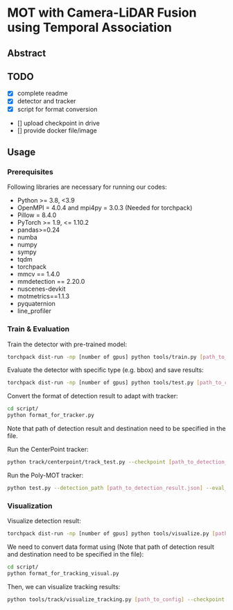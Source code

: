 # MOT with Camera-LiDAR Fusion using Temporal Association

## Abstract

## TODO
- [x] complete readme
- [x] detector and tracker
- [x] script for format conversion
- [] upload checkpoint in drive
- [] provide docker file/image

## Usage
### Prerequisites
Following libraries are necessary for running our codes:

- Python >= 3.8, \<3.9
- OpenMPI = 4.0.4 and mpi4py = 3.0.3 (Needed for torchpack)
- Pillow = 8.4.0
- PyTorch >= 1.9, \<= 1.10.2
- pandas>=0.24
- numba
- numpy
- sympy
- tqdm
- torchpack
- mmcv == 1.4.0
- mmdetection == 2.20.0
- nuscenes-devkit
- motmetrics==1.1.3
- pyquaternion
- line_profiler

### Train & Evaluation
Train the detector with pre-trained model:
```bash
torchpack dist-run -np [number of gpus] python tools/train.py [path_to_config] --load_from [path_to_pretrained]
```

Evaluate the detector with specific type (e.g. bbox) and save results:
```bash
torchpack dist-run -np [number of gpus] python tools/test.py [path_to_config] [path_to_checkpoint.pth] --eval [evaluation type] --out [path_to_result.pkl]
```

Convert the format of detection result to adapt with tracker:
```bash
cd script/
python format_for_tracker.py
```
Note that path of detection result and destination need to be specified in the file.

Run the CenterPoint tracker:
```bash
python track/centerpoint/track_test.py --checkpoint [path_to_detection_result.json]  --work_dir [path_to_result] --bbox-score [confidence e.g. 0.01]
```

Run the Poly-MOT tracker:
```bash
python test.py --detection_path [path_to_detection_result.json] --eval_path [path_to_result] 
```


### Visualization
Visualize detection result:
```bash
torchpack dist-run -np [number of gpus] python tools/visualize.py [path_to_config] --checkpoint [path_to_checkpoint.pth] --out-dir [path_to_vis_result] --mode [pred or gt] --bbox-score [confidence e.g. 0.01]
```

We need to convert data format using (Note that path of detection result and destination need to be specified in the file):
```bash
cd script/
python format_for_tracking_visual.py
```

Then, we can visualize tracking results:
```bash
python tools/track/visualize_tracking.py [path_to_config] --checkpoint [path_to_tracking_result.pkl] --out-dir [path_to_vis_result] --mode [pred or gt] --bbox-score [confidence e.g. 0.01]
```
